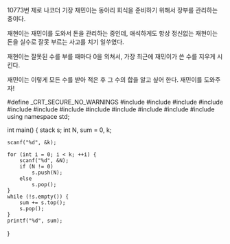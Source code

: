 10773번 제로
나코더 기장 재민이는 동아리 회식을 준비하기 위해서 장부를 관리하는 중이다.

재현이는 재민이를 도와서 돈을 관리하는 중인데, 애석하게도 항상 정신없는 재현이는 돈을 실수로 잘못 부르는 사고를 치기 일쑤였다.

재현이는 잘못된 수를 부를 때마다 0을 외쳐서, 가장 최근에 재민이가 쓴 수를 지우게 시킨다.

재민이는 이렇게 모든 수를 받아 적은 후 그 수의 합을 알고 싶어 한다. 재민이를 도와주자!



#define _CRT_SECURE_NO_WARNINGS
#include <numeric>
#include <cstdio>
#include <iostream>
#include <cstring>
#include <string>
#include <algorithm>
#include <vector>
#include <climits>
#include <cmath>
#include <cassert>
#include <queue>
#include <stack>
using namespace std;

int main() {
	stack<int> s;
	int N, sum = 0, k;

	scanf("%d", &k);

	for (int i = 0; i < k; ++i) {
		scanf("%d", &N);
		if (N != 0)
			s.push(N);
		else
			s.pop();
	}
	while (!s.empty()) {
		sum += s.top();
		s.pop();
	}
	printf("%d", sum);
}
